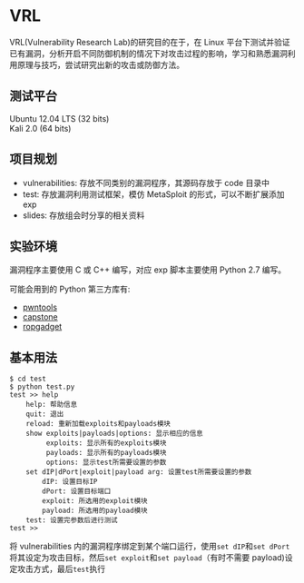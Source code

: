 # VRL

VRL(Vulnerability Research Lab)的研究目的在于，在 Linux 平台下测试并验证已有漏洞，分析开启不同防御机制的情况下对攻击过程的影响，学习和熟悉漏洞利用原理与技巧，尝试研究出新的攻击或防御方法。

## 测试平台
Ubuntu 12.04 LTS (32 bits)    
Kali 2.0 (64 bits) 

## 项目规划
- vulnerabilities: 存放不同类别的漏洞程序，其源码存放于 code 目录中
- test: 存放漏洞利用测试框架，模仿 MetaSploit 的形式，可以不断扩展添加 exp
- slides: 存放组会时分享的相关资料  

## 实验环境
漏洞程序主要使用 C 或 C++ 编写，对应 exp 脚本主要使用 Python 2.7 编写。   

可能会用到的 Python 第三方库有:   

- [pwntools](https://github.com/Gallopsled/pwntools)
- [capstone](https://github.com/aquynh/capstone)
- [ropgadget](https://github.com/JonathanSalwan/ROPgadget)

## 基本用法

```
$ cd test
$ python test.py
test >> help
    help: 帮助信息
    quit: 退出
    reload: 重新加载exploits和payloads模块
    show exploits|payloads|options: 显示相应的信息
         exploits: 显示所有的exploits模块
         payloads: 显示所有的payloads模块
         options: 显示test所需要设置的参数
    set dIP|dPort|exploit|payload arg: 设置test所需要设置的参数
        dIP: 设置目标IP
        dPort: 设置目标端口
        exploit: 所选用的exploit模块
        payload: 所选用的payload模块
    test: 设置完参数后进行测试
test >>
```

将 vulnerabilities 内的漏洞程序绑定到某个端口运行，使用`set dIP`和`set dPort`将其设定为攻击目标，然后`set exploit`和`set payload`（有时不需要 payload)设定攻击方式，最后`test`执行

